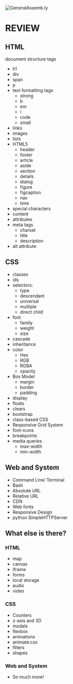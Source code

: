![GeneralAssemb.ly](https://github.com/generalassembly/ga-ruby-on-rails-for-devs/raw/master/images/ga.png "GeneralAssemb.ly")

# REVIEW

## HTML
document structure tags
  - h1
  - div
  - span
  - p
- text formatting tags
  - strong
  - b
  - em
  - i
  - code
  - small
- links
- images
- lists
- HTML5
  - header
  - footer
  - article
  - aside
  - section
  - details
  - dialog
  - figure
  - figcaption
  - nav
  - time
- special characters
- content
- attributes
- meta tags
  - charset
  - title
  - description
- alt attribute 

## CSS
- classes
- ids
- selectors:
  - type
  - descendant
  - universal
  - multiple
  - direct child
- font
  - family
  - weight
  - size
- cascade
- inheritance 
- color
  - Hex
  - RGB
  - RGBA
  - opacity
- Box Model
  - margin
  - border
  - padding
- display
- floats
- clears
- bootstrap
- class-based CSS
- Responsive Grid System
- font-icons
- breakpoints
- media queries
  - max-width
  - min-width

## Web and System
- Command Line/ Terminal
- Bash
- Absolute URL
- Relative URL
- CDN
- Web fonts
- Responsive Design
- python SimpleHTTPServer

## What else is there?

### HTML
- map
- canvas
- iframe
- forms
- local storage
- audio
- video

### CSS
- Counters
- z-axis and 3D
- modals
- flexbox
- animations
- animate.css
- filters
- shapes

### Web and System
- So much more!
